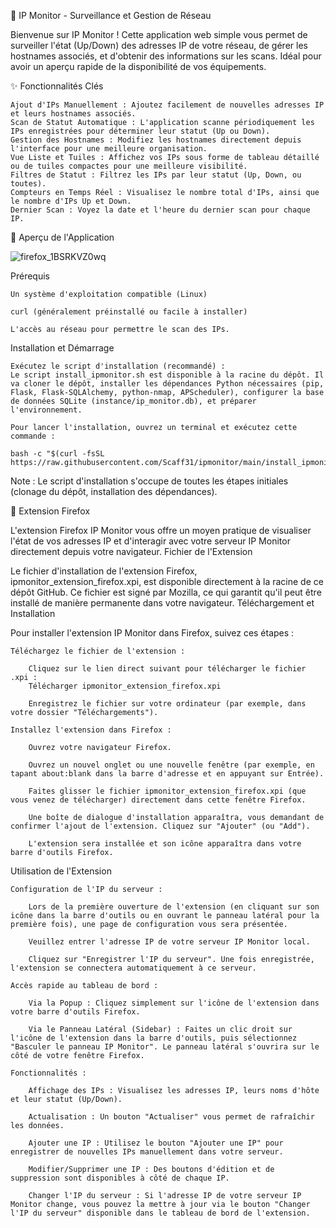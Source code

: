 🚀 IP Monitor - Surveillance et Gestion de Réseau

Bienvenue sur IP Monitor ! Cette application web simple vous permet de surveiller l'état (Up/Down) des adresses IP de votre réseau, de gérer les hostnames associés, et d'obtenir des informations sur les scans. Idéal pour avoir un aperçu rapide de la disponibilité de vos équipements.

✨ Fonctionnalités Clés

    Ajout d'IPs Manuellement : Ajoutez facilement de nouvelles adresses IP et leurs hostnames associés.
    Scan de Statut Automatique : L'application scanne périodiquement les IPs enregistrées pour déterminer leur statut (Up ou Down).
    Gestion des Hostnames : Modifiez les hostnames directement depuis l'interface pour une meilleure organisation.
    Vue Liste et Tuiles : Affichez vos IPs sous forme de tableau détaillé ou de tuiles compactes pour une meilleure visibilité.
    Filtres de Statut : Filtrez les IPs par leur statut (Up, Down, ou toutes).
    Compteurs en Temps Réel : Visualisez le nombre total d'IPs, ainsi que le nombre d'IPs Up et Down.
    Dernier Scan : Voyez la date et l'heure du dernier scan pour chaque IP.

📸 Aperçu de l'Application


![firefox_1BSRKVZ0wq](https://github.com/user-attachments/assets/cb88d09c-efd8-4e2d-9d21-f6073250f1f8)

Prérequis

    Un système d'exploitation compatible (Linux)

    curl (généralement préinstallé ou facile à installer)

    L'accès au réseau pour permettre le scan des IPs.

Installation et Démarrage

    Exécutez le script d'installation (recommandé) :
    Le script install_ipmonitor.sh est disponible à la racine du dépôt. Il va cloner le dépôt, installer les dépendances Python nécessaires (pip, Flask, Flask-SQLAlchemy, python-nmap, APScheduler), configurer la base de données SQLite (instance/ip_monitor.db), et préparer l'environnement.

    Pour lancer l'installation, ouvrez un terminal et exécutez cette commande :

    bash -c "$(curl -fsSL https://raw.githubusercontent.com/Scaff31/ipmonitor/main/install_ipmonitor.sh)"

Note : Le script d'installation s'occupe de toutes les étapes initiales (clonage du dépôt, installation des dépendances).

🦊 Extension Firefox

L'extension Firefox IP Monitor vous offre un moyen pratique de visualiser l'état de vos adresses IP et d'interagir avec votre serveur IP Monitor directement depuis votre navigateur.
Fichier de l'Extension

Le fichier d'installation de l'extension Firefox, ipmonitor_extension_firefox.xpi, est disponible directement à la racine de ce dépôt GitHub. Ce fichier est signé par Mozilla, ce qui garantit qu'il peut être installé de manière permanente dans votre navigateur.
Téléchargement et Installation

Pour installer l'extension IP Monitor dans Firefox, suivez ces étapes :

    Téléchargez le fichier de l'extension :

        Cliquez sur le lien direct suivant pour télécharger le fichier .xpi :
        Télécharger ipmonitor_extension_firefox.xpi

        Enregistrez le fichier sur votre ordinateur (par exemple, dans votre dossier "Téléchargements").

    Installez l'extension dans Firefox :

        Ouvrez votre navigateur Firefox.

        Ouvrez un nouvel onglet ou une nouvelle fenêtre (par exemple, en tapant about:blank dans la barre d'adresse et en appuyant sur Entrée).

        Faites glisser le fichier ipmonitor_extension_firefox.xpi (que vous venez de télécharger) directement dans cette fenêtre Firefox.

        Une boîte de dialogue d'installation apparaîtra, vous demandant de confirmer l'ajout de l'extension. Cliquez sur "Ajouter" (ou "Add").

        L'extension sera installée et son icône apparaîtra dans votre barre d'outils Firefox.

Utilisation de l'Extension

    Configuration de l'IP du serveur :

        Lors de la première ouverture de l'extension (en cliquant sur son icône dans la barre d'outils ou en ouvrant le panneau latéral pour la première fois), une page de configuration vous sera présentée.

        Veuillez entrer l'adresse IP de votre serveur IP Monitor local.

        Cliquez sur "Enregistrer l'IP du serveur". Une fois enregistrée, l'extension se connectera automatiquement à ce serveur.

    Accès rapide au tableau de bord :

        Via la Popup : Cliquez simplement sur l'icône de l'extension dans votre barre d'outils Firefox.

        Via le Panneau Latéral (Sidebar) : Faites un clic droit sur l'icône de l'extension dans la barre d'outils, puis sélectionnez "Basculer le panneau IP Monitor". Le panneau latéral s'ouvrira sur le côté de votre fenêtre Firefox.

    Fonctionnalités :

        Affichage des IPs : Visualisez les adresses IP, leurs noms d'hôte et leur statut (Up/Down).

        Actualisation : Un bouton "Actualiser" vous permet de rafraîchir les données.

        Ajouter une IP : Utilisez le bouton "Ajouter une IP" pour enregistrer de nouvelles IPs manuellement dans votre serveur.

        Modifier/Supprimer une IP : Des boutons d'édition et de suppression sont disponibles à côté de chaque IP.

        Changer l'IP du serveur : Si l'adresse IP de votre serveur IP Monitor change, vous pouvez la mettre à jour via le bouton "Changer l'IP du serveur" disponible dans le tableau de bord de l'extension.
